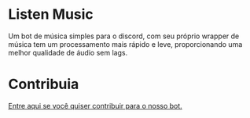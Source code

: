 # Listen Music

Um bot de música simples para o discord, com seu próprio wrapper de música tem um processamento mais rápido e leve, proporcionando uma melhor qualidade de áudio sem lags.

# Contribuia

[Entre aqui se você quiser contribuir para o nosso bot.](https://discord.gg/yXK4QadCkb)
